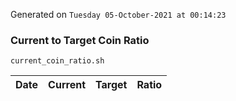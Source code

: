 Generated on `Tuesday 05-October-2021 at 00:14:23`

### Current to Target Coin Ratio
`current_coin_ratio.sh`

Date|Current|Target|Ratio
---|---|---|---
